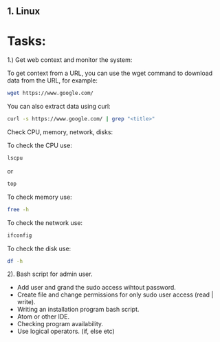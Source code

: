 ## 1. Linux
# Tasks: 
1.) Get web context and monitor the system:
   
   To get context from a URL, you can use the wget command to download data from the URL, for example:
   ```sh
   wget https://www.google.com/
   ```
   You can also extract data using curl:
   ```sh
   curl -s https://www.google.com/ | grep "<title>"
   ```
   Check CPU, memory, network, disks:

   To check the CPU use:
   ```sh
   lscpu  
   ```
   or
   ```sh
   top
   ```
   To check memory use:
   ```sh
   free -h
   ```

   To check the network use:
   ```sh
   ifconfig
   ```
   To check the disk use:
   ```sh
   df -h
   ```
   
2). Bash script for admin user.

   - Add user and grand the sudo access wihtout password.
   - Create file and change permissions for only sudo user access (read | write). 
   - Writing an installation program bash script.
   - Atom or other IDE.
   - Checking program availability. 
   - Use logical operators. (if, else etc)

